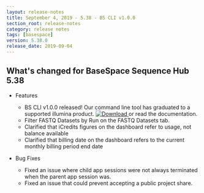 ```yaml
---
layout: release-notes
title: September 4, 2019 - 5.38 - BS CLI v1.0.0
section_root: release-notes
category: release notes
tags: [basespace]
version: 5.38.0
release_date: 2019-09-04
---
```


## What's changed for BaseSpace Sequence Hub 5.38
- Features
  - BS CLI v1.0.0 released! Our command line tool has graduated to a supported illumina product.  [ ![Download](null/packages/basespace/BaseSpaceCLI-EarlyAccess-BIN/latest/images/download.svg?version=1.0.0) ](https://bintray.com/basespace/BaseSpaceCLI-EarlyAccess-BIN/latest/1.0.0#files/latest/1.0.0)
 or read the documentation.
  - Filter FASTQ Datasets by Run on the FASTQ Datasets tab.
  - Clarified that iCredits figures on the dashboard refer to usage, not balance available
  - Clarified that billing date on the dashboard refers to the current monthly billing period end date


- Bug Fixes
  - Fixed an issue where child app sessions were not always terminated when the parent app session was.
  - Fixed an issue that could prevent accepting a public project share.